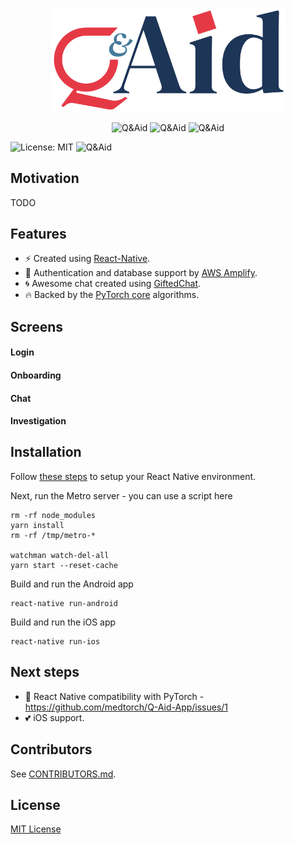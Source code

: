 <p align="center">
  <img align="center" src="https://github.com/medtorch/Q-Aid/blob/master/misc/q_aid_logo_small1.png" alt="Q&Aid" width="75%">
</p>
<p align="center">
  <img align="center" src="https://pbs.twimg.com/profile_images/1114309924551417856/FKA4cm2x_400x400.png" alt="Q&Aid" width="30%">
  <img align="center" src="https://upload.wikimedia.org/wikipedia/commons/thumb/a/a7/React-icon.svg/800px-React-icon.svg.png" alt="Q&Aid" width="30%">
  <img align="center" src="https://pytorch.org/assets/images/pytorch-logo.png" alt="Q&Aid" width="30%">
</p>


![License: MIT](https://img.shields.io/badge/License-MIT-green.svg)
![Q&Aid](https://github.com/medtorch/Q-Aid/workflows/Q&Aid/badge.svg)

## Motivation

TODO

## Features

- :zap: Created using [React-Native](https://reactnative.dev/).
- :key: Authentication and database support by [AWS Amplify](https://aws.amazon.com/getting-started/hands-on/build-react-app-amplify-graphql/).
- :cyclone: Awesome chat created using [GiftedChat](https://github.com/FaridSafi/react-native-gifted-chat).
- :fire: Backed by the [PyTorch core](https://github.com/medtorch/Q-Aid-Core) algorithms.

## Screens

#### Login

#### Onboarding

#### Chat

#### Investigation


## Installation

Follow [these steps](https://reactnative.dev/docs/environment-setup) to setup your React Native environment.

Next, run the Metro server - you can use a script here
```
rm -rf node_modules
yarn install
rm -rf /tmp/metro-*

watchman watch-del-all
yarn start --reset-cache
```

Build and run the Android app
```
react-native run-android
```
Build and run the iOS app
```
react-native run-ios
```

## Next steps
 - :panda_face: React Native compatibility with PyTorch - https://github.com/medtorch/Q-Aid-App/issues/1
 - :two_hearts: iOS support.
## Contributors

See [CONTRIBUTORS.md](CONTRIBUTORS.md).

## License
[MIT License](https://choosealicense.com/licenses/mit/)



